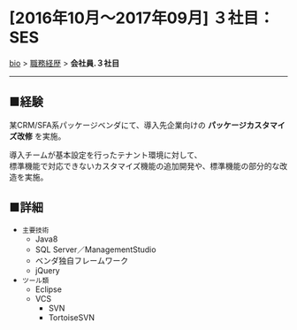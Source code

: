 # [2016年10月～2017年09月] ３社目：SES

[bio](../index.md) > [職務経歴](../business.md) > **会社員.３社目**

--------------------

## ■経験

某CRM/SFA系パッケージベンダにて、導入先企業向けの **パッケージカスタマイズ改修** を実施。

導入チームが基本設定を行ったテナント環境に対して、  
標準機能で対応できないカスタマイズ機能の追加開発や、標準機能の部分的な改造を実施。

## ■詳細

- `主要技術`
  - Java8
  - SQL Server／ManagementStudio
  - ベンダ独自フレームワーク
  - jQuery
- `ツール類`
  - Eclipse
  - VCS
    - SVN
    - TortoiseSVN

